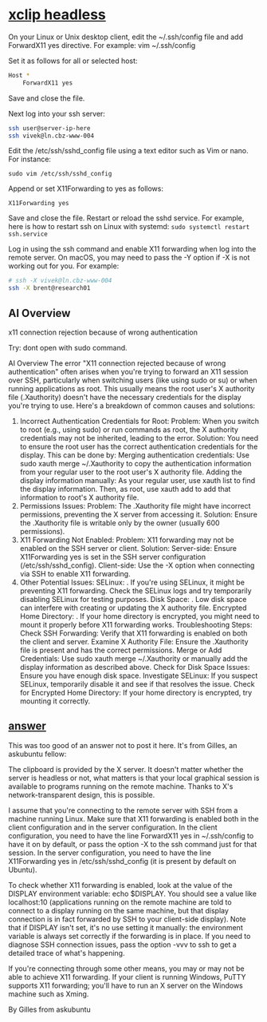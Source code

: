 # **[xclip headless](https://www.cyberciti.biz/faq/linux-unix-macos-fix-error-cant-open-display-null-with-ssh-xclip-command-in-headless/)**

On your Linux or Unix desktop client, edit the ~/.ssh/config file and add ForwardX11 yes directive. For example:
vim ~/.ssh/config

Set it as follows for all or selected host:

```bash
Host *
    ForwardX11 yes
```

Save and close the file.

Next log into your ssh server:

```bash
ssh user@server-ip-here
ssh vivek@ln.cbz-www-004
```

Edit the /etc/ssh/sshd_config file using a text editor such as Vim or nano. For instance:

`sudo vim /etc/ssh/sshd_config`

Append or set X11Forwarding to yes as follows:

`X11Forwarding yes`

Save and close the file. Restart or reload the sshd service. For example, here is how to restart ssh on Linux with systemd:
`sudo systemctl restart ssh.service`

Log in using the ssh command and enable X11 forwarding when log into the remote server. On macOS, you may need to pass the -Y option if -X is not working out for you. For example:

```bash
# ssh -X vivek@ln.cbz-www-004
ssh -X brent@research01

```

## AI Overview

x11 connection rejection because of wrong authentication

Try: dont open with sudo command.

AI Overview
The error "X11 connection rejected because of wrong authentication" often arises when you're trying to forward an X11 session over SSH, particularly when switching users (like using sudo or su) or when running applications as root. This usually means the root user's X authority file (.Xauthority) doesn't have the necessary credentials for the display you're trying to use.
Here's a breakdown of common causes and solutions:

1. Incorrect Authentication Credentials for Root:
Problem:
When you switch to root (e.g., using sudo) or run commands as root, the X authority credentials may not be inherited, leading to the error.
Solution:
You need to ensure the root user has the correct authentication credentials for the display. This can be done by:
Merging authentication credentials: Use sudo xauth merge ~/.Xauthority to copy the authentication information from your regular user to the root user's X authority file.
Adding the display information manually: As your regular user, use xauth list to find the display information. Then, as root, use xauth add to add that information to root's X authority file.
2. Permissions Issues:
Problem:
The .Xauthority file might have incorrect permissions, preventing the X server from accessing it.
Solution:
Ensure the .Xauthority file is writable only by the owner (usually 600 permissions).
3. X11 Forwarding Not Enabled:
Problem: X11 forwarding may not be enabled on the SSH server or client.
Solution:
Server-side: Ensure X11Forwarding yes is set in the SSH server configuration (/etc/ssh/sshd_config).
Client-side: Use the -X option when connecting via SSH to enable X11 forwarding.
4. Other Potential Issues:
SELinux:
.
If you're using SELinux, it might be preventing X11 forwarding. Check the SELinux logs and try temporarily disabling SELinux for testing purposes.
Disk Space:
.
Low disk space can interfere with creating or updating the X authority file.
Encrypted Home Directory:
.
If your home directory is encrypted, you might need to mount it properly before X11 forwarding works.
Troubleshooting Steps:
Check SSH Forwarding: Verify that X11 forwarding is enabled on both the client and server.
Examine X Authority File: Ensure the .Xauthority file is present and has the correct permissions.
Merge or Add Credentials: Use sudo xauth merge ~/.Xauthority or manually add the display information as described above.
Check for Disk Space Issues: Ensure you have enough disk space.
Investigate SELinux: If you suspect SELinux, temporarily disable it and see if that resolves the issue.
Check for Encrypted Home Directory: If your home directory is encrypted, try mounting it correctly.

## **[answer](https://stackoverflow.com/questions/18695934/error-cant-open-display-null-when-using-xclip-to-copy-ssh-public-key)**

This was too good of an answer not to post it here. It's from Gilles, an askubuntu fellow:

The clipboard is provided by the X server. It doesn't matter whether the server is headless or not, what matters is that your local graphical session is available to programs running on the remote machine. Thanks to X's network-transparent design, this is possible.

I assume that you're connecting to the remote server with SSH from a machine running Linux. Make sure that X11 forwarding is enabled both in the client configuration and in the server configuration. In the client configuration, you need to have the line ForwardX11 yes in ~/.ssh/config to have it on by default, or pass the option -X to the ssh command just for that session. In the server configuration, you need to have the line X11Forwarding yes in /etc/ssh/sshd_config (it is present by default on Ubuntu).

To check whether X11 forwarding is enabled, look at the value of the DISPLAY environment variable: echo $DISPLAY. You should see a value like localhost:10 (applications running on the remote machine are told to connect to a display running on the same machine, but that display connection is in fact forwarded by SSH to your client-side display). Note that if DISPLAY isn't set, it's no use setting it manually: the environment variable is always set correctly if the forwarding is in place. If you need to diagnose SSH connection issues, pass the option -vvv to ssh to get a detailed trace of what's happening.

If you're connecting through some other means, you may or may not be able to achieve X11 forwarding. If your client is running Windows, PuTTY supports X11 forwarding; you'll have to run an X server on the Windows machine such as Xming.

By Gilles from askubuntu
